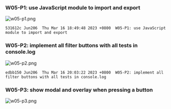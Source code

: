 ### W05-P1: use JavaScript module to import and export

![w05-p1.png](https://obsbeppzfkkzhooliozs.supabase.co/storage/v1/object/public/demo-93/md_img/w05/w05_md/p1.png)

```
531612c Jun206  Thu Mar 16 18:49:48 2023 +0800  W05-P1: use JavaScript module to import and export
```

### W05-P2: implement all filter buttons with all tests in console.log

![w05-p2.png](https://obsbeppzfkkzhooliozs.supabase.co/storage/v1/object/public/demo-93/md_img/w05/w05_md/p2.png?t=2023-03-16T12%3A00%3A07.397Z)

```
edbb150 Jun206  Thu Mar 16 20:03:22 2023 +0800  W05-P2: implement all filter buttons with all tests in console.log
```

### W05-P3: show modal and overlay when pressing a button

![w05-p3.png](https://obsbeppzfkkzhooliozs.supabase.co/storage/v1/object/public/demo-93/md_img/w05/w05_md/p3.png?t=2023-03-16T12%3A58%3A01.167Z)

```

```
